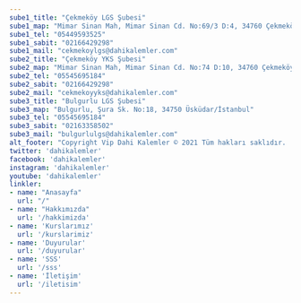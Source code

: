 ```yaml
---
sube1_title: "Çekmeköy LGS Şubesi"
sube1_map: "Mimar Sinan Mah, Mimar Sinan Cd. No:69/3 D:4, 34760 Çekmeköy/İstanbul"
sube1_tel: "05449593525"
sube1_sabit: "02166429298"
sube1_mail: "cekmekoylgs@dahikalemler.com"
sube2_title: "Çekmeköy YKS Şubesi"
sube2_map: "Mimar Sinan Mah, Mimar Sinan Cd. No:74 D:10, 34760 Çekmeköy/İstanbul"
sube2_tel: "05545695184"
sube2_sabit: "02166429298"
sube2_mail: "cekmekoyyks@dahikalemler.com"
sube3_title: "Bulgurlu LGS Şubesi"
sube3_map: "Bulgurlu, Şura Sk. No:18, 34750 Üsküdar/İstanbul"
sube3_tel: "05545695184"
sube3_sabit: "02163358502"
sube3_mail: "bulgurlulgs@dahikalemler.com"
alt_footer: "Copyright Vip Dahi Kalemler © 2021 Tüm hakları saklıdır. | Made  by <a href='https://akgngr.github.com'>Akgngr</a>"
twitter: 'dahikalemler'
facebook: 'dahikalemler'
instagram: 'dahikalemler'
youtube: 'dahikalemler'
linkler:
- name: "Anasayfa"
  url: "/"
- name: "Hakkımızda"
  url: '/hakkimizda'
- name: 'Kurslarımız'
  url: '/kurslarimiz'
- name: 'Duyurular'
  url: '/duyurular'
- name: 'SSS'
  url: '/sss'
- name: 'İletişim'
  url: '/iletisim'
---
```

